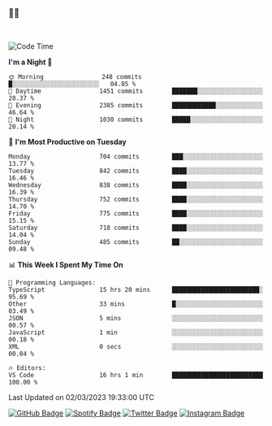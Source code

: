 ### 🤙🍺

<!-- <a href="https://github-readme-stats.vercel.app/api?username=hzak2xx&count_private=true&show_icons=true&theme=dracula">
  <img align="center" src="https://github-readme-stats.vercel.app/api?username=hzak2xx&count_private=true&show_icons=true&theme=dracula" />
</a>
</br> -->
</br>

<!--START_SECTION:waka-->
![Code Time](http://img.shields.io/badge/Code%20Time-2%2C204%20hrs%206%20mins-blue)

**I'm a Night 🦉** 

```text
🌞 Morning                248 commits         █░░░░░░░░░░░░░░░░░░░░░░░░   04.85 % 
🌆 Daytime                1451 commits        ███████░░░░░░░░░░░░░░░░░░   28.37 % 
🌃 Evening                2385 commits        ████████████░░░░░░░░░░░░░   46.64 % 
🌙 Night                  1030 commits        █████░░░░░░░░░░░░░░░░░░░░   20.14 % 
```
📅 **I'm Most Productive on Tuesday** 

```text
Monday                   704 commits         ███░░░░░░░░░░░░░░░░░░░░░░   13.77 % 
Tuesday                  842 commits         ████░░░░░░░░░░░░░░░░░░░░░   16.46 % 
Wednesday                838 commits         ████░░░░░░░░░░░░░░░░░░░░░   16.39 % 
Thursday                 752 commits         ████░░░░░░░░░░░░░░░░░░░░░   14.70 % 
Friday                   775 commits         ████░░░░░░░░░░░░░░░░░░░░░   15.15 % 
Saturday                 718 commits         ████░░░░░░░░░░░░░░░░░░░░░   14.04 % 
Sunday                   485 commits         ██░░░░░░░░░░░░░░░░░░░░░░░   09.48 % 
```


📊 **This Week I Spent My Time On** 

```text
💬 Programming Languages: 
TypeScript               15 hrs 20 mins      ████████████████████████░   95.69 % 
Other                    33 mins             █░░░░░░░░░░░░░░░░░░░░░░░░   03.49 % 
JSON                     5 mins              ░░░░░░░░░░░░░░░░░░░░░░░░░   00.57 % 
JavaScript               1 min               ░░░░░░░░░░░░░░░░░░░░░░░░░   00.18 % 
XML                      0 secs              ░░░░░░░░░░░░░░░░░░░░░░░░░   00.04 % 

🔥 Editors: 
VS Code                  16 hrs 1 min        █████████████████████████   100.00 % 
```


 Last Updated on 02/03/2023 19:33:00 UTC
<!--END_SECTION:waka-->

[![GitHub Badge](https://img.shields.io/badge/GitHub-100000?style=for-the-badge&logo=github&logoColor=white)](https://github.com/hzak2xx)
[![Spotify Badge](https://img.shields.io/badge/Spotify-1ED760?&style=for-the-badge&logo=spotify&logoColor=white)](https://open.spotify.com/user/uf90s6sbbh75a1mt44clkhkvf)
[![Twitter Badge](https://img.shields.io/badge/Twitter-1DA1F2?style=for-the-badge&logo=twitter&logoColor=white)](https://twitter.com/hzak2xx)
[![Instagram Badge](https://img.shields.io/badge/Instagram-E4405F?style=for-the-badge&logo=instagram&logoColor=white)](https://www.instagram.com/hzak2xx/)
